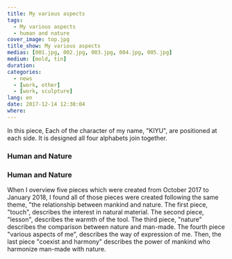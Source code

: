 ```yaml
---
title: My various aspects
tags:
  - My various aspects
  - human and nature
cover_image: top.jpg
title_show: My various aspects
medias: [001.jpg, 002.jpg, 003.jpg, 004.jpg, 005.jpg]
medium: [mold, tin]
duration:
categories:
  - news
  - [work, other]
  - [work, sculpture]
lang: en
date: 2017-12-14 12:30:04
where:
---
```

<p>  In this piece, Each of the character of my name, "KIYU", are positioned at each side. It is designed all four alphabets join together. </p>
    <h3>Human and Nature</h3>
    <h3>Human and Nature</h3>
    <p>When I overview five pieces which were created from October 2017 to January 2018, I found all of those pieces were created following the same theme, "the relationship between mankind and nature.
      The first piece, "touch", describes the interest in natural material. The second piece, "lesson", describes the warmth of the tool.
      The third piece, "nature" describes the comparison between nature and man-made. The fourth piece "various aspects of me", describes the way of expression of me. Then, the last piece "coexist and harmony" describes the power of mankind who harmonize man-made with nature.</p>

<!--
# Tag Plugins
## Image
{% img [class names] /path/to/image [width] [height] "title text 'alt text'" %}

## Link
{% link text url [external] [title] %}

## YouTube
{% youtube video_id %}

## Vimeo
{% vimeo video_id [width] [height] %}

<!-- more -->
